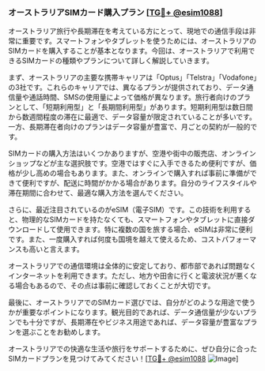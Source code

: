 ### オーストラリアSIMカード購入プラン [[TG💪+ @esim1088](https://t.me/s/esim1088)]

オーストラリア旅行や長期滞在を考えている方にとって、現地での通信手段は非常に重要です。スマートフォンやタブレットを使うためには、オーストラリアのSIMカードを購入することが基本となります。今回は、オーストラリアで利用できるSIMカードの種類やプランについて詳しく解説していきます。

まず、オーストラリアの主要な携帯キャリアは「Optus」「Telstra」「Vodafone」の3社です。これらのキャリアでは、異なるプランが提供されており、データ通信量や通話時間、SMSの使用量によって価格が異なります。旅行者向けのプランとして、「短期利用型」と「長期間利用型」があります。短期利用型は数日間から数週間程度の滞在に最適で、データ容量が限定されていることが多いです。一方、長期滞在者向けのプランはデータ容量が豊富で、月ごとの契約が一般的です。

SIMカードの購入方法はいくつかありますが、空港や街中の販売店、オンラインショップなどが主な選択肢です。空港ではすぐに入手できるため便利ですが、価格が少し高めの場合もあります。また、オンラインで購入すれば事前に準備ができて便利ですが、配送に時間がかかる場合があります。自分のライフスタイルや滞在期間に合わせて、最適な購入方法を選んでください。

さらに、最近注目されているのがeSIM（電子SIM）です。この技術を利用すると、物理的なSIMカードを持たなくても、スマートフォンやタブレットに直接ダウンロードして使用できます。特に複数の国を旅する場合、eSIMは非常に便利です。また、一度購入すれば何度も国境を越えて使えるため、コストパフォーマンスも高いと言えます。

オーストラリアでの通信環境は全体的に安定しており、都市部であれば問題なくインターネットを利用できます。ただし、地方や田舎に行くと電波状況が悪くなる場合もあるので、その点は事前に確認しておくことが大切です。

最後に、オーストラリアでのSIMカード選びでは、自分がどのような用途で使うかが重要なポイントになります。観光目的であれば、データ通信量が少ないプランでも十分ですが、長期滞在やビジネス用途であれば、データ容量が豊富なプランを選ぶことをお勧めします。

オーストラリアでの快適な生活や旅行をサポートするために、ぜひ自分に合ったSIMカードプランを見つけてみてください！[[TG💪+ @esim1088](https://t.me/s/esim1088) ![Image](https://i.postimg.cc/Y0z9fWf4/image.png)]